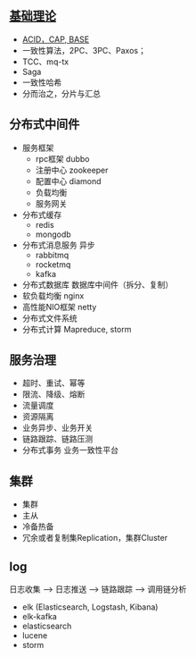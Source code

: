 
## [基础理论](/30-distributed/00-distributed.md)
* [ACID，CAP, BASE](/30-distributed/10-theme.md)
* 一致性算法，2PC、3PC、Paxos；
* TCC、mq-tx
* Saga
* 一致性哈希
* 分而治之，分片与汇总

## 分布式中间件
* 服务框架
  * rpc框架 dubbo
  * 注册中心 zookeeper
  * 配置中心 diamond
  * 负载均衡
  * 服务网关
* 分布式缓存
  * redis
  * mongodb
* 分布式消息服务 异步
  * rabbitmq
  * rocketmq
  * kafka
* 分布式数据库 数据库中间件（拆分、复制）
* 软负载均衡 nginx
* 高性能NIO框架 netty
* 分布式文件系统
* 分布式计算 Mapreduce, storm

## 服务治理
* 超时、重试、幂等
* 限流、降级、熔断
* 流量调度
* 资源隔离
* 业务异步、业务开关
* 链路跟踪、链路压测
* 分布式事务 业务一致性平台

## 集群
* 集群
* 主从
* 冷备热备
* 冗余或者复制集Replication，集群Cluster

## log
日志收集 --> 日志推送 --> 链路跟踪 --> 调用链分析
* elk (Elasticsearch, Logstash, Kibana)
* elk-kafka
* elasticsearch
* lucene
* storm